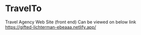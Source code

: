 # TravelTo
Travel Agency Web Site (front end)
Can be viewed on below link
https://gifted-lichterman-ebeaaa.netlify.app/
